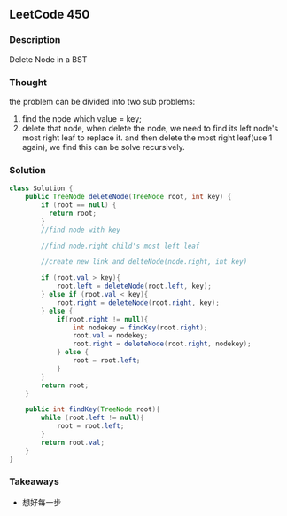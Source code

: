 ## LeetCode 450

### Description
Delete Node in a BST

### Thought
the problem can be divided into two sub problems:
1. find the node which value = key;
2. delete that node, when delete the node, we need to find its left node's most right leaf to replace it. and then delete the most right leaf(use 1 again), we find this can be solve recursively.

### Solution
```java
class Solution {
    public TreeNode deleteNode(TreeNode root, int key) {
        if (root == null) {
          return root;
        }
        //find node with key

        //find node.right child's most left leaf

        //create new link and delteNode(node.right, int key)

        if (root.val > key){
            root.left = deleteNode(root.left, key);
        } else if (root.val < key){
            root.right = deleteNode(root.right, key);
        } else {
            if(root.right != null){
                int nodekey = findKey(root.right);
                root.val = nodekey;
                root.right = deleteNode(root.right, nodekey);
            } else {
                root = root.left;
            }
        }
        return root;
    }

    public int findKey(TreeNode root){
        while (root.left != null){
            root = root.left;
        }
        return root.val;
    }    
}
```

### Takeaways
* 想好每一步
